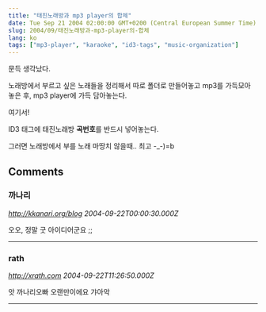```yaml
---
title: "태진노래방과 mp3 player의 합체"
date: Tue Sep 21 2004 02:00:00 GMT+0200 (Central European Summer Time)
slug: 2004/09/태진노래방과-mp3-player의-합체
lang: ko
tags: ["mp3-player", "karaoke", "id3-tags", "music-organization"]
---
```


문득 생각났다.

노래방에서 부르고 싶은 노래들을 정리해서 따로 폴더로 만들어놓고 
mp3를 가득모아 놓은 후, mp3 player에 가득 담아놓는다.

여기서!

ID3 태그에 태진노래방 **곡번호**를 반드시 넣어놓는다. 

그러면 노래방에서 부를 노래 마땅치 않을때.. 최고 -_-)=b

## Comments

### 까나리
*http://kkanari.org/blog*
*2004-09-22T00:00:30.000Z*

오오, 정말 굿 아이디어군요 ;;

---

### rath
*http://xrath.com*
*2004-09-22T11:26:50.000Z*

앗 까나리오빠 오랜만이에요 갸아악

---

